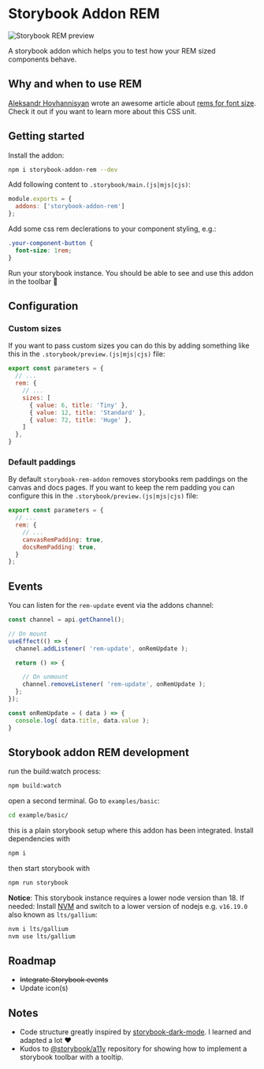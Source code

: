 
# Storybook Addon REM

![Storybook REM preview](https://raw.githubusercontent.com/soelen/storybook-addon-rem/master/.github/images/preview.gif)

A storybook addon which helps you to test how your REM sized components behave.

## Why and when to use REM

[Aleksandr Hovhannisyan](https://www.aleksandrhovhannisyan.com/blog/use-rems-for-font-size/) wrote an awesome article about [rems for font size](https://www.aleksandrhovhannisyan.com/blog/use-rems-for-font-size/). Check it out if you want to learn more about this CSS unit.

## Getting started

Install the addon:

```sh
npm i storybook-addon-rem --dev
```

Add following content to `.storybook/main.(js|mjs|cjs)`:

```js
module.exports = {
  addons: ['storybook-addon-rem']
};
```

Add some css rem declerations to your component styling, e.g.:

```css
.your-component-button {
  font-size: 1rem;
}
```

Run your storybook instance. You should be able to see and use this addon in the toolbar 🚀

## Configuration

### Custom sizes

If you want to pass custom sizes you can do this by adding something like this in the `.storybook/preview.(js|mjs|cjs)` file:
```js
export const parameters = {
  // ...
  rem: {
    // ...
    sizes: [
      { value: 6, title: 'Tiny' },
      { value: 12, title: 'Standard' },
      { value: 72, title: 'Huge' },
    ]
  },
}
```

### Default paddings

By default `storybook-rem-addon` removes storybooks rem paddings on the canvas and docs pages. If you want to keep the rem padding you can configure this in the `.storybook/preview.(js|mjs|cjs)` file:

```js
export const parameters = {
  // ...
  rem: {
    // ...
    canvasRemPadding: true,
    docsRemPadding: true,
  }
};
```

## Events

You can listen for the `rem-update` event via the addons channel:

```js
const channel = api.getChannel();

// On mount
useEffect(() => {
  channel.addListener( 'rem-update', onRemUpdate );

  return () => {

    // On unmount
    channel.removeListener( 'rem-update', onRemUpdate );
  };
});

const onRemUpdate = ( data ) => {
  console.log( data.title, data.value );
}
```


## Storybook addon REM development

run the build:watch process:

```sh
npm build:watch
```

open a second terminal. Go to `examples/basic`:

```sh
cd example/basic/
```

this is a plain storybook setup where this addon has been integrated. Install dependencies with

```sh
npm i
```

then start storybook with

```sh
npm run storybook
```

**Notice**: This storybook instance requires a lower node version than 18.
If needed: Install [NVM](https://github.com/nvm-sh/nvm) and switch to a
lower version of nodejs e.g. `v16.19.0` also known as `lts/gallium`:

```sh
nvm i lts/gallium
nvm use lts/gallium
```

## Roadmap

- ~~Integrate Storybook events~~
- Update icon(s)

## Notes

- Code structure greatly inspired by [storybook-dark-mode](https://github.com/hipstersmoothie/storybook-dark-mode). I learned and adapted a lot ❤️
- Kudos to [@storybook/a11y](https://github.com/storybookjs/storybook/tree/master/addons/a11y) repository for showing how to implement a storybook toolbar with a tooltip.

